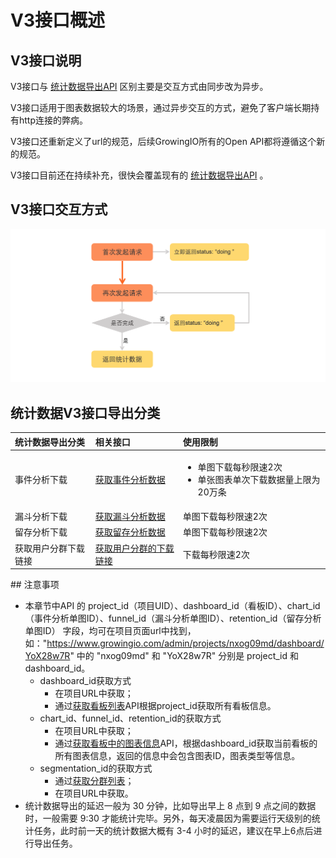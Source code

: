 # V3接口概述

## V3接口说明 <a id="tong-ji-shu-ju-dao-chu-fen-lei"></a>

V3接口与 [统计数据导出API](../statistics-api/) 区别主要是交互方式由同步改为异步。

V3接口适用于图表数据较大的场景，通过异步交互的方式，避免了客户端长期持有http连接的弊病。

V3接口还重新定义了url的规范，后续GrowingIO所有的Open API都将遵循这个新的规范。

V3接口目前还在持续补充，很快会覆盖现有的  [统计数据导出API](../statistics-api/) 。

## V3接口交互方式 <a id="tong-ji-shu-ju-dao-chu-fen-lei"></a>

![](../../../.gitbook/assets/image%20%28122%29.png)

## 统计数据V3接口导出分类 <a id="tong-ji-shu-ju-dao-chu-fen-lei"></a>

<table>
  <thead>
    <tr>
      <th style="text-align:left">&#x7EDF;&#x8BA1;&#x6570;&#x636E;&#x5BFC;&#x51FA;&#x5206;&#x7C7B;</th>
      <th
      style="text-align:left">&#x76F8;&#x5173;&#x63A5;&#x53E3;</th>
        <th style="text-align:left">&#x4F7F;&#x7528;&#x9650;&#x5236;</th>
    </tr>
  </thead>
  <tbody>
    <tr>
      <td style="text-align:left">&#x4E8B;&#x4EF6;&#x5206;&#x6790;&#x4E0B;&#x8F7D;</td>
      <td style="text-align:left"><a href="definition/getevent.md">&#x200B;&#x83B7;&#x53D6;&#x4E8B;&#x4EF6;&#x5206;&#x6790;&#x6570;&#x636E;&#x200B;</a>
      </td>
      <td style="text-align:left">
        <ul>
          <li>&#x5355;&#x56FE;&#x4E0B;&#x8F7D;&#x6BCF;&#x79D2;&#x9650;&#x901F;2&#x6B21;</li>
          <li>&#x5355;&#x5F20;&#x56FE;&#x8868;&#x5355;&#x6B21;&#x4E0B;&#x8F7D;&#x6570;&#x636E;&#x91CF;&#x4E0A;&#x9650;&#x4E3A;20&#x4E07;&#x6761;</li>
        </ul>
      </td>
    </tr>
    <tr>
      <td style="text-align:left">&#x6F0F;&#x6597;&#x5206;&#x6790;&#x4E0B;&#x8F7D;</td>
      <td style="text-align:left"><a href="definition/getfunnel.md">&#x200B;&#x83B7;&#x53D6;&#x6F0F;&#x6597;&#x5206;&#x6790;&#x6570;&#x636E;&#x200B;</a>
      </td>
      <td style="text-align:left">&#x5355;&#x56FE;&#x4E0B;&#x8F7D;&#x6BCF;&#x79D2;&#x9650;&#x901F;2&#x6B21;</td>
    </tr>
    <tr>
      <td style="text-align:left">&#x7559;&#x5B58;&#x5206;&#x6790;&#x4E0B;&#x8F7D;</td>
      <td style="text-align:left"><a href="definition/getretention.md">&#x200B;&#x83B7;&#x53D6;&#x7559;&#x5B58;&#x5206;&#x6790;&#x6570;&#x636E;&#x200B;</a>
      </td>
      <td style="text-align:left">&#x5355;&#x56FE;&#x4E0B;&#x8F7D;&#x6BCF;&#x79D2;&#x9650;&#x901F;2&#x6B21;</td>
    </tr>
    <tr>
      <td style="text-align:left">&#x83B7;&#x53D6;&#x7528;&#x6237;&#x5206;&#x7FA4;&#x4E0B;&#x8F7D;&#x94FE;&#x63A5;</td>
      <td
      style="text-align:left"><a href="definition/get-segmentations.md">&#x83B7;&#x53D6;&#x7528;&#x6237;&#x5206;&#x7FA4;&#x7684;&#x4E0B;&#x8F7D;&#x94FE;&#x63A5;</a>
        </td>
        <td style="text-align:left">&#x4E0B;&#x8F7D;&#x6BCF;&#x79D2;&#x9650;&#x901F;2&#x6B21;</td>
    </tr>
  </tbody>
</table>## 注意事项 <a id="zhu-yi-shi-xiang"></a>

* 本章节中API 的 project\_id（项目UID）、dashboard\_id（看板ID）、chart\_id（事件分析单图ID）、funnel\_id（漏斗分析单图ID）、retention\_id（留存分析单图ID） 字段，均可在项目页面url中找到，如："https://www.growingio.com/admin/projects/nxog09md/dashboard/YoX28w7R" 中的 "nxog09md" 和 "YoX28w7R" 分别是 project\_id 和dashboard\_id。
  * dashboard\_id获取方式
    * 在项目URL中获取；
    * 通过[获取看板列表](https://docs.growingio.com/docs/developer-manual/api-reference/statistics-api/definition/get-charts)API根据project\_id获取所有看板信息。
  * chart\_id、funnel\_id、retention\_id的获取方式
    * 在项目URL中获取；
    * 通过[获取看板中的图表信息](https://docs.growingio.com/docs/developer-manual/api-reference/statistics-api/definition/get-chartinfo)API，根据dashboard\_id获取当前看板的所有图表信息，返回的信息中会包含图表ID，图表类型等信息。
  * segmentation\_id的获取方式
    * 通过[获取分群列表](../statistics-api/definition/get-segm.md)；
    * 在项目URL中获取。
* 统计数据导出的延迟一般为 30 分钟，比如导出早上 8 点到 9 点之间的数据时，一般需要 9:30 才能统计完毕。另外，每天凌晨因为需要运行天级别的统计任务，此时前一天的统计数据大概有 3-4 小时的延迟，建议在早上6点后进行导出任务。



